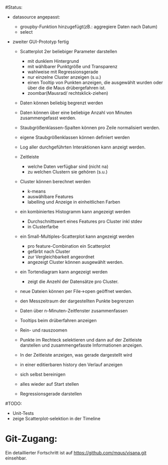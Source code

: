 #Status:
- datasource angepasst:
  - groupby-Funktion hinzugefügt(zB.: aggregiere Daten nach Datum)
  - select

- zweiter GUI-Prototyp fertig
	- Scatterplot 2er beliebiger Parameter darstellen
		- mit dunklem Hintergrund
		- mit wählbarer Punktgröße und Transparenz
		- wahlweise mit Regressionsgerade
		- nur einzelne Cluster anzeigen (s.u.)
		- einen Tooltip von Punkten anzeigen, die ausgewählt wurden oder 
		über die die Maus drübergefahren ist.
		- zoombar(Mausrad/ rechtsklick-ziehen)
	- Daten können beliebig begrenzt werden
	- Daten können über eine beliebige Anzahl von Minuten zusammengefasst werden.
	- Staubgrößenklassen-Spalten können pro Zeile normalisiert werden.
	- eigene Staubgrößenklassen können definiert werden
	- Log aller durchgeführten Interaktionen kann anzeigt werden.
	- Zeitleiste
		- welche Daten verfügbar sind (nicht na)
		- zu welchen Clustern sie gehören (s.u.)
	- Cluster können berechnet werden
		- k-means
		- auswählbare Features
		- labelling  und Anzeige in einheitlichen Farben
	- ein kombiniertes Histogramm kann angezeigt werden
		- Durchschnittswert eines Features pro Cluster inkl stdev
		- in Clusterfarbe
	- ein Small-Multiples-Scatterplot kann angezeigt werden
		- pro feature-Combination ein Scatterplot
		- gefärbt nach Cluster
		- zur Vergleichbarkeit angeordnet
		- angezeigt Cluster können ausgewählt werden.
	- ein Tortendiagram kann angezeigt werden
		- zeigt die Anzehl der Datensätze pro Cluster.
		
	- neue Dateien können per File->open geöffnet werden.
	
	
  
  
  - den Messzeitraum der dargestellten Punkte begrenzen
  - Daten über n-Minuten-Zeitfenster zusammenfassen
  - Tooltips beim drüberfahren anzeigen
  - Rein- und rauszoomen
  - Punkte im Rechteck selektieren und dann auf der Zeitleiste darstellen und zusammengefasste Informationen 
  anzeigen.
  - In der Zeitleiste anzeigen, was gerade dargestellt wird
  - in einer editierbaren history den Verlauf anzeigen
  - sich selbst bereinigen
  - alles wieder auf Start stellen
  - Regressionsgerade darstellen
	
	

#TODO:

- Unit-Tests
- zeige Scatterplot-selektion in der Timeline



# Git-Zugang:

Ein detaillierter Fortschritt ist auf https://github.com/mqus/visana.git einsehbar.